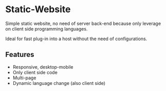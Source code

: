 # Static-Website

Simple static website, no need of server back-end because only leverage on client side programming languages. 

Ideal for fast plug-in into a host without the need of configurations.

## Features
- Responsive, desktop-mobile
- Only client side code
- Multi-page
- Dynamic language change (also client side)
